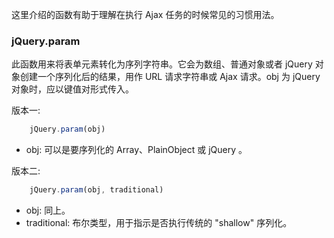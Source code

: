 
这里介绍的函数有助于理解在执行 Ajax 任务的时候常见的习惯用法。

### jQuery.param

此函数用来将表单元素转化为序列字符串。它会为数组、普通对象或者 jQuery 对象创建一个序列化后的结果，用作 URL 请求字符串或 Ajax 请求。obj 为 jQuery 对象时，应以键值对形式传入。

版本一:
```js
    jQuery.param(obj)
```
- obj: 可以是要序列化的 Array、PlainObject 或 jQuery 。

版本二:
```js
    jQuery.param(obj, traditional)
```
- obj: 同上。
- traditional: 布尔类型，用于指示是否执行传统的 "shallow" 序列化。


